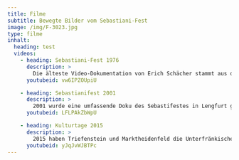 ```yaml
---
title: Filme
subtitle: Bewegte Bilder vom Sebastiani-Fest
image: /img/F-3023.jpg
type: filme
inhalt: 
  heading: test
  videos: 
    - heading: Sebastiani-Fest 1976
      description: >
        Die älteste Video-Dokumentation von Erich Schächer stammt aus dem Jahre 1976. An dem Film haben Pfarrer Edgar Dinkel, Peter Schinner, Erich Kohlhepp, Inge Kirsch, Ilse Schächer, Helmut Schulze, Bernhard Kohlhepp und Oswald Schächer gewirkt.
      youtubeid: vw6IPZOUpiU

    - heading: Sebastianifest 2001
      description: >
        2001 wurde eine umfassende Doku des Sebastifestes in Lengfurt gedreht:
      youtubeid: LFLPAkZbWpU

    - heading: Kulturtage 2015
      description: >
        2015 haben Triefenstein und Marktheidenfeld die Unterfränkischen Kulturtage ausgetragen. In diesem Rahmen hatte der Sebastianiverein einen außerordentlichen Sommereinsatz:
      youtubeid: yJqJvWJBTPc
---
```

